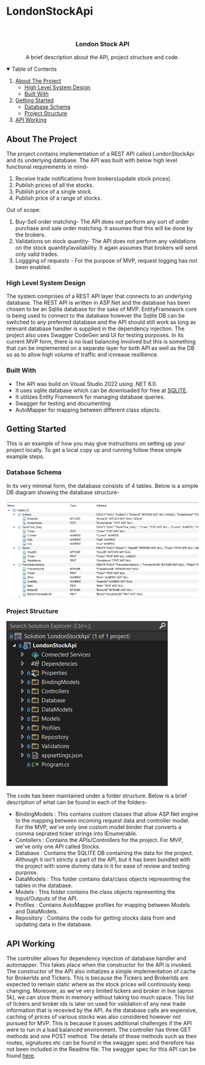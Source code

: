# LondonStockApi


<br />
<p align="center">

  <h3 align="center">London Stock API</h3>

  <p align="center">
    A brief description about the API, project structure and code.
   
    
  </p>
</p>



<!-- TABLE OF CONTENTS -->
<details open="open">
  <summary>Table of Contents</summary>
  <ol>
    <li>
      <a href="#about-the-project">About The Project</a>
      <ul>
        <li><a href="#high-level-system-design">High Level System Design</a></li>
        <li><a href="#built-with">Built With</a></li>
      </ul>
    </li>
    <li>
      <a href="#getting-started">Getting Started</a>
      <ul>
        <li><a href="#database-schema">Database Schema</a></li>
        <li><a href="#project-structure">Project Structure</a></li>
      </ul>
    </li>
    <li><a href="#api-working">API Working</a></li>
     </ol>
</details>



<!-- ABOUT THE PROJECT -->
## About The Project

The project contains implementation of a REST API called LondonStockApi and its underlying database. The API was built with below high level functional requirements in mind-
1. Receive trade notifications from brokers(update stock prices).
2. Publish prices of all the stocks.
3. Publish price of a single stock.
4. Publish price of a range of stocks.

Out of scope:
1. Buy-Sell order matching- The API does not perform any sort of order purchase and sale order matching. It assumes that this will be done by the brokers.
2. Validations on stock quantity- The API does not perform any validations on the stock quantity/availability. It again assumes that brokers will send only valid trades. 
3. Loggging of requests - For the purpose of MVP, request logging has not been enabled.

### High Level System Design
The system comprises of a REST API layer that connects to an underlying database. The REST API is written in ASP.Net and the database has been chosen to be an Sqlite database for the sake of MVP. EntityFramework core is being used to connect to the database however the Sqlite DB can  be switched to any preferred database and the API should still work as long as relevant database handler is supplied in the dependency injection. The project also uses Swagger CodeGen and UI for testing purposes.
In its current MVP form, there is no load balancing involved but this is something that can be implemented on a separate layer for both API as well as the DB so as to allow high volume of traffic and icnrease resillience. 


### Built With

* The API was build on Visual Studio 2022 using .NET 6.0. 
* It uses sqlite database which can be downloaded for free at <a href="https://www.sqlite.org/">SQLITE</a>. 
* It utilizes Entity Framework for managing database queries. 
* Swagger for testing and documenting
* AutoMapper for  mapping between different class objects.


<!-- GETTING STARTED -->
## Getting Started

This is an example of how you may give instructions on setting up your project locally.
To get a local copy up and running follow these simple example steps.

### Database Schema

In its very minimal form, the database consists of 4 tables. Below is a simple DB diagram showing the database structure-

![picture alt](https://github.com/dhawaldhingra/LondonStockApi/blob/master/LondonStockApi/Database/Database%20structure.png "Database Schema")

### Project Structure

![picture alt](https://github.com/dhawaldhingra/LondonStockApi/blob/master/LondonStockApi/Project%20Structure.png "Project Structure")

The code has been maintained under a folder structure. Below is a brief description of what can be found in each of the folders-
* BindingModels : This contains custom classes that allow ASP.Net engine to the mapping between incoming request data and controller model. For the MVP, we've only one custom model binder that converts a comma seprated ticker strings into IEnumerable<string>.
* Contollers : Contains the APIs/Controllers for the project. For MVP, we've only one API called Stocks.
* Database : Contains the SQLITE DB containing the data for the project. Although it isn't strictly a part of the API, but it has been bundled with the project with some dummy data in it for ease of review and testing purpose.
* DataModels : This folder contains data/class objects representing the tables in the database.
* Models : This folder contains the class objects representing the Input/Outputs of the API.
* Profiles : Contains AutoMapper profiles for mapping between Models and DataModels.
* Repository : Contains the code for getting stocks data from and updating data in the database.



<!-- USAGE EXAMPLES -->
## API Working
The controller allows for dependency injection of database handler and automapper. This takes place when the constructor for the API is invoked. The constructor of the API also initializes a simple implementation of cache for BrokerIds and Tickers. This is because the Tickers and BrokerIds are expected to remain static where as the stock prices will continously keep changing. Moreover, as we've very limited tickers and broker in live (aprox 5k), we can store them in memory without taking too much space. This list of tickers and broker ids is later on used for validation of any new trade information that is recevied by the API.
As the database calls are expensive, caching of prices of various stocks was also considered however not pursued for MVP. This is because it poses additional challenges if the API were to run in a load balanced environment.
The controller has three GET methods and one POST method. The details of these methods such as their routes, signatures etc can be found in the swagger spec and therefore has not been included in the Readme file. The swagger spec for this API can be found <a href="https://github.com/dhawaldhingra/LondonStockApi/blob/master/LondonStockApi/OpenApiSwaggerSpec.json">here</a>.


